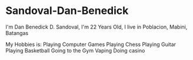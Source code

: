 # Sandoval-Dan-Benedick
I'm Dan Benedick D. Sandoval, I'm 22 Years Old, I live in Poblacion, Mabini, Batangas

My Hobbies is:
Playing Computer Games
Playing Chess
Playing Guitar
Playing Basketball
Going to the Gym
Vaping
Doing casino
